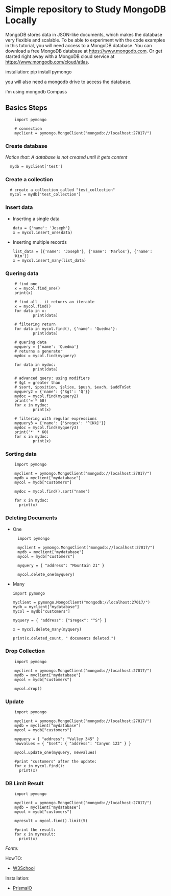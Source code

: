 # Simple repository to Study MongoDB Locally

MongoDB stores data in JSON-like documents, which makes the database very 
flexible and scalable.
To be able to experiment with the code examples in this tutorial, 
you will need access to a MongoDB database.
You can download a free MongoDB database at https://www.mongodb.com.
Or get started right away with a MongoDB cloud service at https://www.mongodb.com/cloud/atlas.

installation:
pip install pymongo

you will also need a mongodb drive to access the database.

i'm using mongodb Compass

## Basics Steps
        import pymongo

        # connection
        myclient = pymongo.MongoClient("mongodb://localhost:27017/")


### Create database

*Notice that: A database is not created until it gets content*

      mydb = myclient['test']


### Create a collection

      # create a collection called "test_collection"
      mycol = mydb['test_collection']

### Insert data

  - Inserting a single data
  
        data = {'name': 'Joseph'}
        x = mycol.insert_one(data)

  - Inserting multiple records

        list_data = [{'name': 'Joseph'}, {'name': 'Marlos'}, {'name': 'Kim'}]
        x = mycol.insert_many(list_data)        

### Quering data

        # find one
        x = mycol.find_one()
        print(x)

        # find all - it retunrs an iterable
        x = mycol.find()
        for data in x:
                print(data)

        # filtering return
        for data in mycol.find(), {'name': 'Quedma'}:
                print(data)

        # quering data
        myquery = {'name': 'Quedma'}
        # returns a generator
        mydoc = mycol.find(myquery)

        for data in mydoc:
                print(data)

        # advanced query: using modifiers
        # $gt = greater than
        # $sort, $position, $slice, $push, $each, $addToSet
        myquery2 = {'name': {'$gt': 'Q'}}
        mydoc = mycol.find(myquery2)
        print('='* 60)
        for x in mydoc:
                print(x)

        # filtering with regular expressions
        myquery3 = {'name': {'$regex': '^[Kk]'}}
        mydoc = mycol.find(myquery3)
        print('*' * 60)
        for x in mydoc:
                print(x)


### Sorting data

        import pymongo

        myclient = pymongo.MongoClient("mongodb://localhost:27017/")
        mydb = myclient["mydatabase"]
        mycol = mydb["customers"]

        mydoc = mycol.find().sort("name")

        for x in mydoc:
          print(x)


### Deleting Documents

  - One

          import pymongo

          myclient = pymongo.MongoClient("mongodb://localhost:27017/")
          mydb = myclient["mydatabase"]
          mycol = mydb["customers"]

          myquery = { "address": "Mountain 21" }

          mycol.delete_one(myquery)

  - Many

        import pymongo

        myclient = pymongo.MongoClient("mongodb://localhost:27017/")
        mydb = myclient["mydatabase"]
        mycol = mydb["customers"]

        myquery = { "address": {"$regex": "^S"} }

        x = mycol.delete_many(myquery)

        print(x.deleted_count, " documents deleted.")


### Drop Collection

        import pymongo

        myclient = pymongo.MongoClient("mongodb://localhost:27017/")
        mydb = myclient["mydatabase"]
        mycol = mydb["customers"]

        mycol.drop()


### Update

        import pymongo

        myclient = pymongo.MongoClient("mongodb://localhost:27017/")
        mydb = myclient["mydatabase"]
        mycol = mydb["customers"]

        myquery = { "address": "Valley 345" }
        newvalues = { "$set": { "address": "Canyon 123" } }

        mycol.update_one(myquery, newvalues)

        #print "customers" after the update:
        for x in mycol.find():
          print(x)


### DB Limit Result

        import pymongo

        myclient = pymongo.MongoClient("mongodb://localhost:27017/")
        mydb = myclient["mydatabase"]
        mycol = mydb["customers"]

        myresult = mycol.find().limit(5)

        #print the result:
        for x in myresult:
          print(x)


*Fonte:* 

HowTO:
 - [W3School](https://www.w3schools.com/python/python_mongodb_getstarted.asp)

Installation:
 - [PrismaIO](https://www.prisma.io/dataguide/mongodb/setting-up-a-local-mongodb-database)